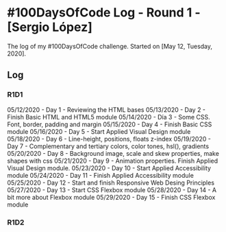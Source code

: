 # #100DaysOfCode Log - Round 1 - [Sergio López]

The log of my #100DaysOfCode challenge. Started on [May 12, Tuesday, 2020].

## Log

### R1D1

05/12/2020 - Day 1 - Reviewing the HTML bases
05/13/2020 - Day 2 - Finish Basic HTML and HTML5 module
05/14/2020 - Día 3 - Some CSS. Font, border, padding and margin
05/15/2020 - Day 4 - Finish Basic CSS module
05/16/2020 - Day 5 - Start Applied Visual Design module
05/18/2020 - Day 6 - Line-height, positions, floats z-index
05/19/2020 - Day 7 - Complementary and tertiary colors, color tones, hsl(), gradients
05/20/2020 - Day 8 - Background image, scale and skew properties, make shapes with css
05/21/2020 - Day 9 - Animation properties. Finish Applied Visual Design module.
05/23/2020 - Day 10 - Start Applied Accessibility module
05/24/2020 - Day 11 - Finish Applied Accessibility module
05/25/2020 - Day 12 - Start and finish Responsive Web Desing Principles
05/27/2020 - Day 13 - Start CSS Flexbox module
05/28/2020 - Day 14 - A bit more about Flexbox module
05/29/2020 - Day 15 - Finish CSS Flexbox module


### R1D2
